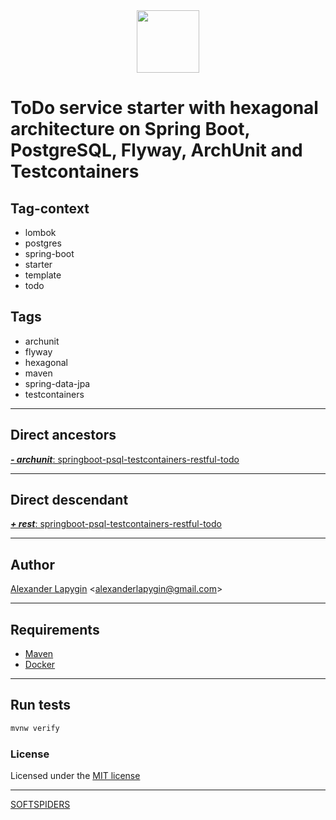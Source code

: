 <div align="center">
    <a href="https://github.com/softspiders/softspiders">
      <img src="https://avatars.githubusercontent.com/u/47006425?v=4"width="100" height="100"/>
    </a>
</div> 

# ToDo service starter with hexagonal architecture on Spring Boot, PostgreSQL, Flyway, ArchUnit and Testcontainers

## Tag-context

- lombok
- postgres
- spring-boot
- starter
- template
- todo

## Tags

- archunit
- flyway
- hexagonal
- maven
- spring-data-jpa
- testcontainers

---

## Direct ancestors

[***- archunit***: springboot-psql-testcontainers-restful-todo](https://github.com/softspiders/springboot-postgres-testcontainers-restassured-selenium-restful-todo-app-starter/tree/springboot-psql-testcontainers-hexagonal-todo#readme)

---

## Direct descendant

[***+ rest***: springboot-psql-testcontainers-restful-todo](https://github.com/softspiders/springboot-postgres-testcontainers-restassured-selenium-restful-todo-app-starter/blob/spring-boot-psql-testcontainers-restful-hexagonal-todo/README.md)

---

## Author

[Alexander Lapygin](https://github.com/AlexanderLapygin) <<alexanderlapygin@gmail.com>>

---

## Requirements

- [Maven](https://maven.apache.org/)
- [Docker](https://docs.docker.com/get-docker/)

---

## Run tests

```sh
mvnw verify
```

### License

Licensed under the [MIT license](./LICENSE)

---

[SOFTSPIDERS](https://github.com/softspiders/softspiders)
